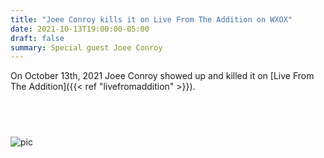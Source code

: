 ```yaml
---
title: "Joee Conroy kills it on Live From The Addition on WXOX"
date: 2021-10-13T19:00:00-05:00
draft: false
summary: Special guest Joee Conroy
---
```


On October 13th, 2021 Joee Conroy showed up and killed it on 
[Live From The Addition]({{< ref "livefromaddition" >}}).


## &nbsp;

![pic](/img/withjoee.jpg)







